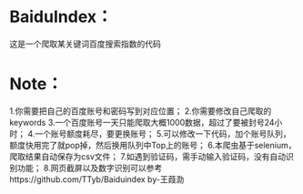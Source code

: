 # BaiduIndex：
 这是一个爬取某关键词百度搜索指数的代码
# Note：
1.你需要把自己的百度账号和密码写到对应位置；
2.你需要修改自己爬取的keywords
3.一个百度账号一天只能爬取大概1000数据，超过了要被封号24小时；
4.一个账号额度耗尽，要更换账号；
5.可以修改一下代码，加个账号队列，额度快用完了就pop掉，然后换用队列中Top上的账号；
6.本爬虫基于selenium，爬取结果自动保存为csv文件；
7.如遇到验证码，需手动输入验证码，没有自动识别功能；
8.网页截屏以及数字识别可以参考https://github.com/TTyb/Baiduindex
by-王葭泐
